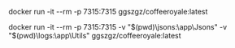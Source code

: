 
<!-- Esta aplicación consiste en una cafetería en la cual puedes darte de alta, reservar mesas además de pedir cafés -->

<!-- Escribe la siguiente línea en la terminal para ejecutar la imagen normal -->
docker run -it --rm -p 7315:7315 ggszgz/coffeeroyale:latest

<!-- Escribe la siguiente línea en la terminal para ejecutar la imagen y crear dos volúmenes 
estos almacenaran los logs y los jsons de la aplicación en dos carpetas compartidas en local-->
docker run -it --rm -p 7315:7315 -v "$(pwd)\jsons:\app\Jsons" -v "$(pwd)\logs:\app\Utils" ggszgz/coffeeroyale:latest
